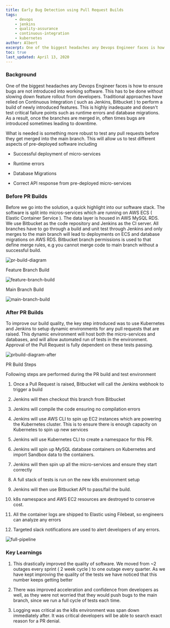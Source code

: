 ```yaml
---
title: Early Bug Detection using Pull Request Builds
tags:
    - devops
    - jenkins
    - quality-assurance
    - continuous-integration
    - kubernetes
author: Albert
excerpt: One of the biggest headaches any Devops Engineer faces is how to ensure bugs are not introduced into working software.
toc: true
last_updated: April 13, 2020
---
```


### Background

One of the biggest headaches any Devops Engineer faces is how to ensure bugs are not introduced into working software. This has to be done without slowing down feature rollout from developers. Traditional approaches have relied on Continuous Integration ( such as Jenkins, Bitbucket ) to perform a build of newly introduced features. This is highly inadequate and doesn't test critical failure points such as runtime errors and database migrations. As a result, once the branches are merged in, often times bugs are introduced sometimes leading to downtime.

What is needed is something more robust to test any pull requests before they get merged into the main branch. This will allow us to test different aspects of pre-deployed software including

*   Successful deployment of micro-services
    
*   Runtime errors
    
*   Database Migrations
    
*   Correct API response from pre-deployed micro-services
    

### Before PR Builds

Before we go into the solution, a quick highlight into our software stack. The software is split into micros-services which are running on AWS ECS ( Elastic Container Service ). The data layer is housed in AWS MySQL RDS. We use Bitbucket as the code repository and Jenkins as the CI server. All branches have to go through a build and unit test through Jenkins and only merges to the main branch will lead to deployments on ECS and database migrations on AWS RDS. Bitbucket branch permissions is used to that define merge rules, e.g you cannot merge code to main branch without a successful build.

![pr-build-diagram](/assets/images/prbuild-diagram.png)

Feature Branch Build

![feature-branch-build](/assets/images/feature-branch-build.png)

Main Branch Build

![main-branch-build](/assets/images/main-branch-build.png)

### After PR Builds

To improve our build quality, the key step introduced was to use Kubernetes and Jenkins to setup dynamic environments for any pull requests that are raised. This dynamic environment will host both the micro-services and databases, and will allow automated run of tests in the environment. Approval of the Pull Request is fully dependent on these tests passing.

![prbuild-diagram-after](/assets/images/prbuild-diagram-after.png)

PR Build Steps

Following steps are performed during the PR build and test environment

1.  Once a Pull Request is raised, Bitbucket will call the Jenkins webhook to trigger a build
    
2.  Jenkins will then checkout this branch from Bitbucket
    
3.  Jenkins will compile the code ensuring no compilation errors
    
4.  Jenkins will use AWS CLI to spin up EC2 instances which are powering the Kubernetes cluster. This is to ensure there is enough capacity on Kubernetes to spin up new services
    
5.  Jenkins will use Kubernetes CLI to create a namespace for this PR.
    
6.  Jenkins will spin up MySQL database containers on Kubernetes and import Sandbox data to the containers.
    
7.  Jenkins will then spin up all the micro-services and ensure they start correctly
    
8.  A full stack of tests is run on the new k8s environment setup
    
9.  Jenkins will then use Bitbucket API to pass/fail the build.
    
10.  k8s namespace and AWS EC2 resources are destroyed to conserve cost.
    
11.  All the container logs are shipped to Elastic using Filebeat, so engineers can analyze any errors
    
12.  Targeted slack notifications are used to alert developers of any errors.

![full-pipeline](/assets/images/full-pipeline.png)

### Key Learnings

1.  This drastically improved the quality of software. We moved from ~2 outages every sprint ( 2 week cycle ) to one outage every quarter. As we have kept improving the quality of the tests we have noticed that this number keeps getting better
    
2.  There was improved acceleration and confidence from developers as well, as they were not worried that they would push bugs to the main branch, since we run a full cycle of tests each time.
    
3.  Logging was critical as the k8s environment was span down immediately after. It was critical developers will be able to search exact reason for a PR denial.
    


